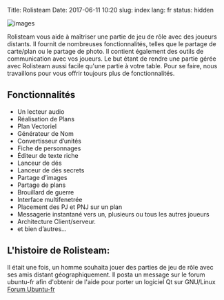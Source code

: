 Title: Rolisteam
Date: 2017-06-11 10:20
slug: index
lang: fr
status: hidden

![images](static}/images/logo_rolisteam.png)

Rolisteam vous aide à maîtriser une partie de jeu de rôle avec des joueurs distants. Il fournit de nombreuses fonctionnalités, telles que le partage de carte/plan ou le partage de photo. Il contient également des outils de communication avec vos joueurs. Le but étant de rendre une partie gérée avec Rolisteam aussi facile qu'une partie à votre table. Pour se faire, nous travaillons pour vous offrir toujours plus de fonctionnalités.
																																																																				



## Fonctionnalités

* Un lecteur audio
* Réalisation de Plans
* Plan Vectoriel
* Générateur de Nom
* Convertisseur d’unités
* Fiche de personnages
* Éditeur de texte riche
* Lanceur de dés
* Lanceur de dés secrets
* Partage d’images
* Partage de plans
* Brouillard de guerre
* Interface multifenetrée
* Placement des PJ et PNJ sur un plan
* Messagerie instantané vers un, plusieurs ou tous les autres joueurs
* Architecture Client/serveur.
* et bien d’autres…



## L'histoire de Rolisteam:


Il était une fois, un homme souhaita jouer des parties de jeu de rôle avec ses amis distant géographiquement. 
Il posta un message sur le forum ubuntu-fr afin d'obtenir de l'aide pour porter un logiciel Qt sur GNU/Linux [Forum Ubuntu-fr](http://forum.ubuntu-fr.org/viewtopic.php?id=185333&p=1) 
